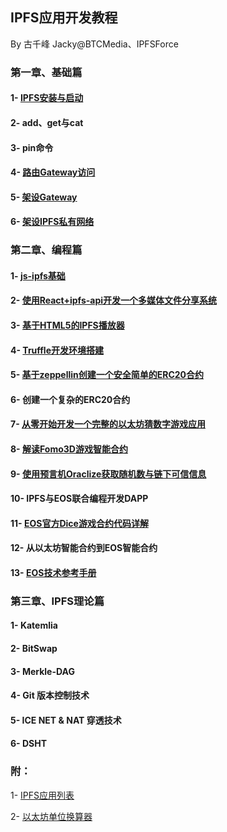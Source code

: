 ## IPFS应用开发教程
By 古千峰 Jacky@BTCMedia、IPFSForce

### 第一章、基础篇
#### 1- [IPFS安装与启动](doc/ipfs_setup.md)

#### 2- add、get与cat

#### 3- pin命令

#### 4- [路由Gateway访问](doc/use_gateway.md)

#### 5- [架设Gateway](doc/build_gateway.md)

#### 6- [架设IPFS私有网络](doc/build_private_ipfs.md)

### 第二章、编程篇

#### 1- [js-ipfs基础](doc/jsipfs-api.md)

#### 2- [使用React+ipfs-api开发一个多媒体文件分享系统](doc/jsipfs-uploader.md)

#### 3- [基于HTML5的IPFS播放器](doc/ipfs_video.md)

#### 4- [Truffle开发环境搭建](doc/truffle_ethereum.md)

#### 5- [基于zeppellin创建一个安全简单的ERC20合约](doc/erc20_simple.md)

#### 6- 创建一个复杂的ERC20合约

#### 7- [从零开始开发一个完整的以太坊猜数字游戏应用](doc/casino-ethereum.md)

#### 8- [解读Fomo3D游戏智能合约](doc/fomo3d_explain.md)

#### 9- [使用预言机Oraclize获取随机数与链下可信信息](doc/oraclize_random.md)

#### 10- IPFS与EOS联合编程开发DAPP

#### 11- [EOS官方Dice游戏合约代码详解](https://github.com/eoshackathon/eos_dapp_development_cn/blob/master/docs/dice_contract_1.md)

#### 12- 从以太坊智能合约到EOS智能合约

#### 13- [EOS技术参考手册](https://github.com/eoshackathon/eos_dapp_development_cn)

### 第三章、IPFS理论篇

#### 1- Katemlia

#### 2- BitSwap

#### 3- Merkle-DAG

#### 4- Git 版本控制技术

#### 5- ICE NET & NAT 穿透技术

#### 6- DSHT

### 附：

1- [IPFS应用列表](doc/samples.md)

2- [以太坊单位换算器](https://etherconverter.online/)

